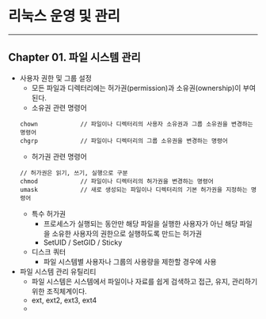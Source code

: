 # 리눅스 운영 및 관리
<hr>

## Chapter 01. 파일 시스템 관리
+ 사용자 권한 및 그룹 설정
  + 모든 파일과 디렉터리에는 허가권(permission)과 소유권(ownership)이 부여된다.
  + 소유권 관련 명령어
  ```shell
  chown            // 파일이나 디렉터리의 사용자 소유권과 그룹 소유권을 변경하는 명령어
  chgrp            // 파일이나 디렉터리의 그룹 소유권을 변경하는 명령어
  ```
  + 허가권 관련 명령어
  ```shell
  // 허가권은 읽기, 쓰기, 실행으로 구분
  chmod            // 파일이나 디렉터리의 허가권을 변경하는 명령어
  umask            // 새로 생성되는 파일이나 디렉터리의 기본 허가권을 지정하는 명령어
  ```
  + 특수 허가권
    + 프로세스가 실행되는 동안만 해당 파일을 실행한 사용자가 아닌 해당 파일을 소유한 사용자의 권한으로 실행하도록 만드는 허가권
    + SetUID / SetGID / Sticky
  + 디스크 쿼터
    + 파일 시스템별 사용자나 그룹의 사용량을 제한할 경우에 사용
+ 파일 시스템 관리 유틸리티
  + 파일 시스템은 시스템에서 파일이나 자료를 쉽게 검색하고 접근, 유지, 관리하기 위한 조직체계이다.
  + ext, ext2, ext3, ext4
  + 


































